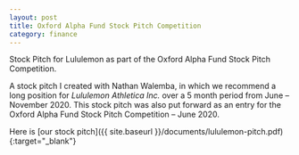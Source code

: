 ```yaml
---
layout: post
title: Oxford Alpha Fund Stock Pitch Competition
category: finance
---
```


Stock Pitch for Lululemon as part of the Oxford Alpha Fund Stock Pitch Competition.

<!-- more -->

A stock pitch I created with Nathan Walemba, in which we recommend a long position for *Lululemon Athletica Inc.* over a 5 month period from June – November 2020. This stock pitch was also put forward as an entry for the Oxford Alpha Fund Stock Pitch Competition – June 2020.

Here is [our stock pitch]({{ site.baseurl }}/documents/lululemon-pitch.pdf){:target="_blank"}
